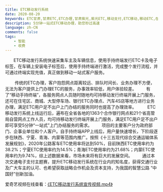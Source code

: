 ```yaml
---
title: ETC移动发行系统
date: 2020-08-20
keywords: ETC甘肃,甘肃ETC,ETC办理,甘肃紫光,紫光ETC,移动支付,ETC移动,移动ETC,在线充值,ETC办理,卡片办理,OBU办理,OBU激活,ETC手持终端,甘肃ETC办理,甘肃ETC发行,移动发行终端,ETC移动发行系统
description: 5分钟一站式ETC移动办理，助您秒过高速
language: zh-CN
comments: false
tags:
    - 智能
    - 收费
---
```


&emsp;&emsp;ETC移动发行系统快速采集车主及车辆信息，使用手持终端发行ETC卡及电子标签，在车辆上安装电子标签后，使用手持终端进行激活，完成整个发行流程，并可通过终端实现充值，真正做到移动一站式客户服务。 

<img src="/pub-images/etc-1.png" width="auto" alt=""/>
&emsp;&emsp;传统的ETC办理，客户抱怨网点距离较远、排队时间长、业务办理不方便，无法为客户提供上门办理ETC的服务，办事效率较低，用户体验较差。
&emsp;&emsp;有了“移动手持终端”，各服务网点人员随时随地均可持移动发行终端开展上门服务，还可在住宅区、商城、大型停车场、银行ETC办理点、汽车4S店等地方进行业务办理，满足ETC用户足不出户上门办结的服务同时也提高了办理效率。

<img src="/pub-images/etc-2.png" width="auto" alt=""/>
&emsp;&emsp;ETC移动发行系统上线运行后，遍布在全省各地的1363个合作银行网点和21个省高管局自营网点工作人员，均可持移动发行终端开展上门服务，满足ETC用户足不出户即可享受5分钟“一站式”上门办结服务的需求。
&emsp;&emsp;项目的主要客户分为政府部门、企事业单位和个人客户。自手持终端APP上线后，用户量快速增长，下阶段逐步在陕西、宁夏、青海、内蒙等范围内推广。按照《十三五现代综合交通运输体系发展规划》，2020年公路客车ETC使用率将达到50%，目前陕西ETC使用率约为38.2%；宁夏ETC使用率约为14.5%；青海ETC使用率约为21.68%；内蒙ETC使用率约为9.74%，综上述数据来看，市场未来将有巨大的发展空间。
&emsp;&emsp;通过本次交通电子支付主题赛，提升ETC移动发行系统在行业内的知名度，获得交通行业及广大车主的认可、也希望获取战略合作机会及资本支持，为我国的智慧公路 “中国好”创新加油。

爱奇艺视频在线查看：<a href="http://www.iqiyi.com/w_19s2szr36t.html" target="_blank">《ETC移动发行系统宣传视频.mp4》</a>

